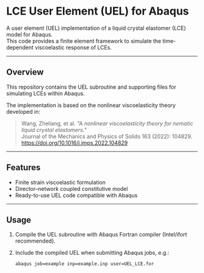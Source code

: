 # LCE User Element (UEL) for Abaqus

A user element (UEL) implementation of a liquid crystal elastomer (LCE) model for Abaqus.  
This code provides a finite element framework to simulate the time-dependent viscoelastic response of LCEs.

---

## Overview
This repository contains the UEL subroutine and supporting files for simulating LCEs within Abaqus.

The implementation is based on the nonlinear viscoelasticity theory developed in:

> Wang, Zheliang, et al. *"A nonlinear viscoelasticity theory for nematic liquid crystal elastomers."*  
> Journal of the Mechanics and Physics of Solids 163 (2022): 104829.  
> https://doi.org/10.1016/j.jmps.2022.104829

---

## Features
- Finite strain viscoelastic formulation  
- Director–network coupled constitutive model  
- Ready-to-use UEL code compatible with Abaqus  

---

## Usage
1. Compile the UEL subroutine with Abaqus Fortran compiler (Intel/ifort recommended).  
2. Include the compiled UEL when submitting Abaqus jobs, e.g.:

   ```bash
   abaqus job=example inp=example.inp user=UEL_LCE.for
